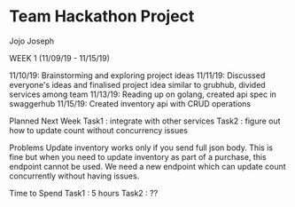 # Team Hackathon Project

Jojo Joseph

WEEK 1 (11/09/19 - 11/15/19)

11/10/19: Brainstorming and exploring project ideas
11/11/19: Discussed everyone's ideas and finalised project idea similar to grubhub, divided services among team
11/13/19: Reading up on golang, created api spec in swaggerhub
11/15/19: Created inventory api with CRUD operations

Planned Next Week
Task1 : integrate with other services
Task2 : figure out how to update count without concurrency issues

Problems
Update inventory works only if you send full json body.
This is fine but when you need to update inventory as part of a purchase, this endpoint cannot be used.
We need a new endpoint which can update count concurrently without having issues.

Time to Spend
Task1 : 5 hours
Task2 : ??

